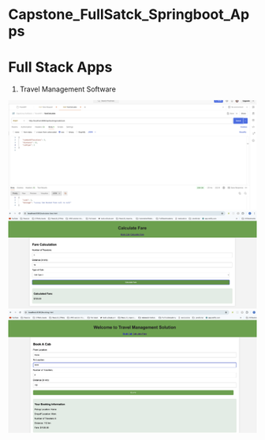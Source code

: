 # Capstone_FullSatck_Springboot_Apps

# Full Stack Apps

1. Travel Management Software

![Image 1](assests/img1.png)
![Image 2](assests/img2.png)
![Image 3](assests/img3.png)

